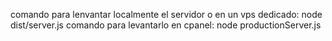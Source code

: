 comando para lenvantar localmente el servidor o en un vps dedicado: node dist/server.js
comando para levantarlo en cpanel: node productionServer.js


